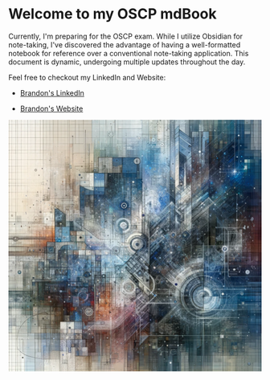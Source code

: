 # Welcome to my OSCP mdBook

Currently, I'm preparing for the OSCP exam. While I utilize Obsidian for note-taking, I've discovered the advantage of having a well-formatted notebook for reference over a conventional note-taking application. This document is dynamic, undergoing multiple updates throughout the day.




Feel free to checkout my LinkedIn and Website:

<p style="text-align: center;">

* [Brandon's LinkedIn](https://www.linkedin.com/in/brandon-r-russell)

* [Brandon's Website](https://brandonrussell.io/home)



</p>

![Introduction](IntroImage.png)